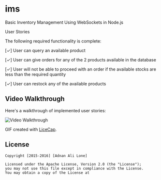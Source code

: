 # ims
Basic Inventory Management Using WebSockets in Node.js

User Stories

The following required functionality is complete:

[✓] User can query an available product

[✓] User can give orders for any of the 2 products available in the database

[✓] User will not be able to proceed with an order if the available stocks are less than the required quantity

[✓] User can restock any of the available products 



## Video Walkthrough 

Here's a walkthrough of implemented user stories:


<img src='http://i.imgur.com/TDszqei.gif' title='Video Walkthrough' width='' alt='Video Walkthrough' />


GIF created with [LiceCap](http://www.cockos.com/licecap/).



## License

    Copyright [2015-2016] [Adnan Ali Lone]

    Licensed under the Apache License, Version 2.0 (the "License");
    you may not use this file except in compliance with the License.
    You may obtain a copy of the License at
